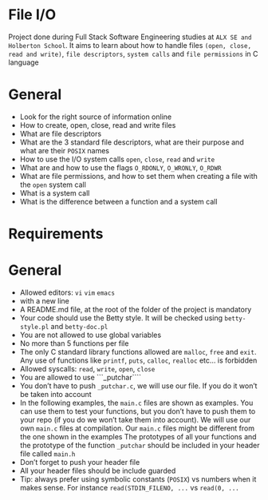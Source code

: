 # File I/O

Project done during Full Stack Software Engineering studies at ```ALX SE and Holberton School```. It aims to learn about how to handle files ```(open, close, read and write)```, ```file descriptors```, ```system calls``` and ```file permissions``` in C language

# General

* Look for the right source of information online
* How to create, open, close, read and write files
* What are file descriptors
* What are the 3 standard file descriptors, what are their purpose and what are their ```POSIX``` names
* How to use the I/O system calls ```open```, ```close```, ```read``` and ```write```
* What are and how to use the flags ```O_RDONLY```, ```O_WRONLY```, ```O_RDWR```
* What are file permissions, and how to set them when creating a file with the ```open``` system call
* What is a system call
* What is the difference between a function and a system call


# Requirements

# General
* Allowed editors: ```vi``` ```vim``` ```emacs```
* with a new line
* A README.md file, at the root of the folder of the project is mandatory
* Your code should use the Betty style. It will be checked using ```betty-style.pl``` and ```betty-doc.pl```
* You are not allowed to use global variables
* No more than 5 functions per file
* The only C standard library functions allowed are ```malloc```, ```free``` and ```exit```. Any use of functions like ```printf```, ```puts```, ```calloc```, ```realloc``` etc… is forbidden
* Allowed syscalls: ```read```, ```write```, ```open```, ```close```
* You are allowed to use ```_putchar````
* You don’t have to push ```_putchar.c```, we will use our file. If you do it won’t be taken into account
* In the following examples, the ```main.c``` files are shown as examples. You can use them to test your functions, but you don’t have to push them to your repo (if you do we won’t take them into account). We will use our own ```main.c``` files at compilation. Our ```main.c``` files might be different from the one shown in the examples
The prototypes of all your functions and the prototype of the function ```_putchar``` should be included in your header file called ```main.h```
* Don’t forget to push your header file
* All your header files should be include guarded
* Tip: always prefer using symbolic constants (```POSIX```) vs numbers when it makes sense. For instance ```read(STDIN_FILENO, ...``` vs ```read(0, ...```
